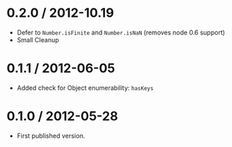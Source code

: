 0.2.0 / 2012-10.19
==================
  * Defer to `Number.isFinite` and `Number.isNaN` (removes node 0.6 support)
  * Small Cleanup

0.1.1 / 2012-06-05
==================
  * Added check for Object enumerability: `hasKeys`

0.1.0 / 2012-05-28
==================
  * First published version.
